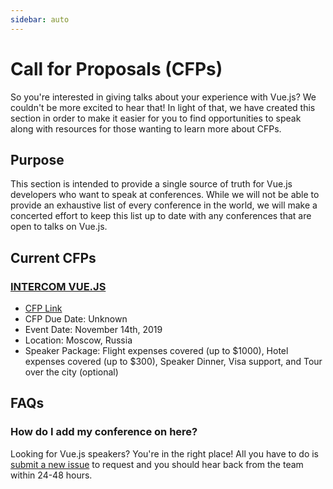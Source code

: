 ```yaml
---
sidebar: auto
---
```


# Call for Proposals (CFPs)

So you're interested in giving talks about your experience with Vue.js? We couldn't be more excited to hear that! In light of that, we have created this section in order to make it easier for you to find opportunities to speak along with resources for those wanting to learn more about CFPs.

## Purpose

This section is intended to provide a single source of truth for Vue.js developers who want to speak at conferences. While we will not be able to provide an exhaustive list of every conference in the world, we will make a concerted effort to keep this list up to date with any conferences that are open to talks on Vue.js.

## Current CFPs

### [INTERCOM VUE.JS](https://vue.intercomconf.com/#)

- [CFP Link](https://docs.google.com/forms/d/e/1FAIpQLSesonAa4NJSYjvUhcE3wiPgvTQQK9AF_hV4LX2BuOKNWJNC2A/viewform)
- CFP Due Date: Unknown
- Event Date: November 14th, 2019
- Location: Moscow, Russia
- Speaker Package: Flight expenses covered (up to $1000), Hotel expenses covered (up to $300), Speaker Dinner, Visa support, and Tour over the city (optional)


## FAQs

### How do I add my conference on here?

Looking for Vue.js speakers? You're in the right place! All you have to do is [submit a new issue](https://github.com/vuejs/events/issues/new?assignees=&labels=&template=cfp-submission.md&title=%5BCFP%5D) to request and you should hear back from the team within 24-48 hours.

